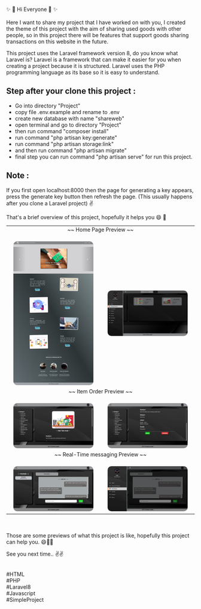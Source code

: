 ✨ 👋 Hi Everyone 👋 ✨ 
<br></br>
Here I want to share my project that I have worked on with you, I created the theme of this project with the aim of sharing used goods with other people, so in this project there will be features that support goods sharing transactions on this website in the future.

This project uses the Laravel framework version 8, do you know what Laravel is? Laravel is a framework that can make it easier for you when creating a project because it is structured. Laravel uses the PHP programming language as its base so it is easy to understand.

Step after your clone this project :
-
- Go into directory "Project"
- copy file .env.example and rename to .env
- create new database with name "shareweb"
- open terminal and go to directory "Project"
- then run command "composer install"
- run command "php artisan key:generate"
- run command "php artisan storage:link"
- and then run command "php artisan migrate"
- final step you can run command "php artisan serve" for run this project.

Note :
-
If you first open localhost:8000 then the page for generating a key appears, press the generate key button then refresh the page. (This usually happens after you clone a Laravel project) ✌


That's a brief overview of this project, hopefully it helps you 😄 🙏



<!-- <img width="200" alt="screen shot 2017-08-07 at 12 18 15 pm" src="/workspaces/Item-Sharing-System/ImgShow/0.jpeg"> -->

<table width="100%" border=0>
    <tr>
        <td align="center" colspan=2>~~ Home Page Preview ~~</td>
    </tr>
    <tr align="center">
        <td>
             <br>
                <img width="90%" alt="screen shot 2017-08-07 at 12 18 15 pm" src="https://github.com/23fajar23/Item-Sharing-System/blob/main/ImgShow/0.jpeg" style="border-radius:10px">
            </br>
        </td>
        <td>
            <br>
                <img width="90%" alt="screen shot 2017-08-07 at 12 18 15 pm" src="https://github.com/23fajar23/Item-Sharing-System/blob/main/ImgShow/1.png" style="border-radius:10px">
            </br>
        </td>
    </tr>
    <tr>
        <td align="center" colspan=2>~~ Item Order Preview ~~</td>
    </tr>
    <tr align="center">
        <td>
            <br>
                <img width="90%" alt="screen shot 2017-08-07 at 12 18 15 pm" src="https://github.com/23fajar23/Item-Sharing-System/blob/main/ImgShow/2.png" style="border-radius:10px">
            </br>
        </td>
        <td>
            <br>
                <img width="90%" alt="screen shot 2017-08-07 at 12 18 15 pm" src="https://github.com/23fajar23/Item-Sharing-System/blob/main/ImgShow/3.png" style="border-radius:10px">
            </br>
        </td>
    </tr>
    <tr>
        <td align="center" colspan=2>~~ Real-Time messaging Preview ~~</td>
    </tr>
    <tr align="center">
        <td>
            <br>
                <img width="90%" alt="screen shot 2017-08-07 at 12 18 15 pm" src="https://github.com/23fajar23/Item-Sharing-System/blob/main/ImgShow/5.png" style="border-radius:10px">
            </br>
        </td>
        <td>
            <br>
                <img width="90%" alt="screen shot 2017-08-07 at 12 18 15 pm" src="https://github.com/23fajar23/Item-Sharing-System/blob/main/ImgShow/6.png" style="border-radius:10px">
            </br>
        </td>
    </tr>
</table>

<br> </br>
Those are some previews of what this project is like, hopefully this project can help you. 😄🙏✨

See you next time.. ✌✌

<br>
#HTML<br>
#PHP</br>
#Laravel8<br>
#Javascript</br>
#SimpleProject